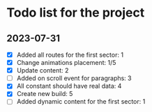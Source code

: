 # Todo list for the project

## 2023-07-31

- [x] Added all routes for the first sector: 1
- [x] Change animations placement: 1/5
- [x] Update content: 2
- [ ] Added on scroll event for paragraphs: 3
- [x] All constant should have real data: 4
- [x] Create new build: 5
- [ ] Added dynamic content for the first sector: 1
